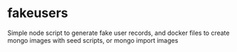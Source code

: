 # fakeusers
Simple node script to generate fake user records, and docker files to create mongo images with seed scripts, or mongo import images
